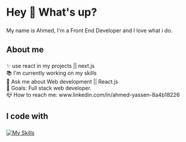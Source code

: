 <h1 align="left">Hey 👋 What's up?</h1>

###

<p align="left">My name is Ahmed, I'm a Front End Developer and I love what i do.</p>

###

<h2 align="left">About me</h2>

###

<p align="left">✨ use react in my projects || next.js<br>📚 I'm currently working on my skills <br> 💬 Ask me about Web development || React.js <br>🎯 Goals: Full stack web developer.<br>📪 How to reach me: www.linkedin.com/in/ahmed-yassen-8a4b18226</p>

###

<h2 align="left">I code with</h2>

###

[![My Skills](https://skillicons.dev/icons?i=html,css,js,ts,react,next,sass,tailwind,git,github)](https://skillicons.dev)


###

